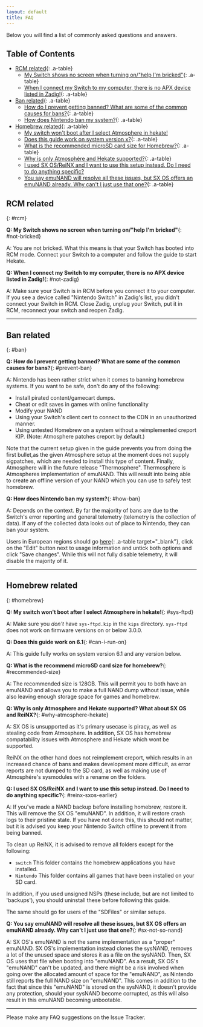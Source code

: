 ```yaml
---
layout: default
title: FAQ
---
```


Below you will find a list of commonly asked questions and answers.

## Table of Contents

- [RCM related](#rcm){: .a-table}
  - [My Switch shows no screen when turning on/"help I'm bricked"](#not-bricked){: .a-table}
  - [When I connect my Switch to my computer, there is no APX device listed in Zadig!](#not-zadig){: .a-table}
- [Ban related](#ban){: .a-table}
  - [How do I prevent getting banned? What are some of the common causes for bans?](#prevent-ban){: .a-table}
  - [How does Nintendo ban my system?](#how-ban){: .a-table}
- [Homebrew related](#homebrew){: .a-table}
  - [My switch won't boot after I select Atmosphere in hekate!](#sys-ftpd)
  - [Does this guide work on system version x?](#can-i-run-on){: .a-table}
  - [What is the recommended microSD card size for Homebrew?](#recommended-size){: .a-table}
  - [Why is only Atmosphére and Hekate supported?](#why-atmosphere-hekate){: .a-table}
  - [I used SX OS/ReiNX and I want to use this setup instead. Do I need to do anything specific?](#reinx-sxos-earlier)
  - [You say emuNAND will resolve all these issues, but SX OS offers an emuNAND already. Why can't I just use that one?](#sx-not-so-nand){: .a-table}

## RCM related
{: #rcm}

**Q: My Switch shows no screen when turning on/"help I'm bricked"**{: #not-bricked}

A: You are not bricked. What this means is that your Switch has booted into RCM mode. Connect your Switch to a computer and follow the guide to start Hekate.

**Q: When I connect my Switch to my computer, there is no APX device listed in Zadig!**{: #not-zadig}

A: Make sure your Switch is in RCM before you connect it to your computer. If you see a device called "Nintendo Switch" in Zadig's list, you didn't connect your Switch in RCM. Close Zadig, unplug your Switch, put it in RCM, reconnect your switch and reopen Zadig.

---

## Ban related
{: #ban}

**Q: How do I prevent getting banned? What are some of the common causes for bans?**{: #prevent-ban}

A: Nintendo has been rather strict when it comes to banning homebrew systems. If you want to be safe, don't do any of the following:

- Install pirated content/gamecart dumps.
- Cheat or edit saves in games with online functionality
- Modify your NAND
- Using your Switch's client cert to connect to the CDN in an unauthorized manner.
- Using untested Homebrew on a system without a reimplemented creport KIP. (Note: Atmosphere patches creport by default.)

Note that the current setup given in the guide prevents you from doing the first bullet,as the given Atmosphere setup at the moment does not supply sigpatches, which are needed to install this type of content. Finally, Atmosphere will in the future release "Thermosphere". Thermosphere is Atmospheres implementation of emuNAND. This will result into being able to create an offline version of your NAND which you can use to safely test homebrew.

**Q: How does Nintendo ban my system?**{: #how-ban}

A: Depends on the context. By far the majority of bans are due to the Switch's error reporting and general telemetry (telemetry is the collection of data). If any of the collected data looks out of place to Nintendo, they can ban your system.

Users in European regions should go [here](https://accounts.nintendo.com/setting){: .a-table target="_blank"}, click on the "Edit" button next to usage information and untick both options and click "Save changes". While this will not fully disable telemetry, it will disable the majority of it.

---

## Homebrew related
{: #homebrew}


**Q: My switch won't boot after I select Atmosphere in hekate!**{: #sys-ftpd}

A: Make sure you _don't_ have `sys-ftpd.kip` in the `kips` directory. `sys-ftpd` does not work on firmware versions on or below 3.0.0.

**Q: Does this guide work on 6.1**{: #can-i-run-on}

A: This guide fully works on system version 6.1 and any version below.

**Q: What is the recommend microSD card size for homebrew?**{: #recommended-size}

A: The recommended size is 128GB. This will permit you to both have an emuNAND and allows you to make a full NAND dump without issue, while also leaving enough storage space for games and homebrew.

**Q: Why is only Atmosphere and Hekate supported? What about SX OS and ReiNX?**{: #why-atmosphere-hekate}

A: SX OS is unsupported as it's primary usecase is piracy, as well as stealing code from Atmosphere. In addition, SX OS has homebrew compatability issues with Atmosphere and Hekate which wont be supported.

ReiNX on the other hand does not reimplement creport, which results in an increased chance of bans and makes development more difficult, as error reports are not dumped to the SD card, as well as making use of Atmosphére's sysmodules with a rename on the folders.

**Q: I used SX OS/ReiNX and I want to use this setup instead. Do I need to do anything specific?**{: #reinx-sxos-earlier}

A: If you've made a NAND backup before installing homebrew, restore it. This will remove the SX OS "emuNAND". In addition, it will restore crash logs to their pristine state. If you have not done this, this should not matter, but it is advised you keep your Nintendo Switch offline to prevent it from being banned.

To clean up ReiNX, it is advised to remove all folders except for the following:
- `switch` This folder contains the homebrew applications you have installed.
- `Nintendo` This folder contains all games that have been installed on your SD card.

In addition, if you used unsigned NSPs (these include, but are not limited to 'backups'), you should uninstall these before following this guide.

The same should go for users of the "SDFiles" or similar setups.

**Q: You say emuNAND will resolve all these issues, but SX OS offers an emuNAND already. Why can't I just use that one?**{: #sx-not-so-nand}

A: SX OS's emuNAND is not the same implementation as a "proper" emuNAND. SX OS's implementation instead clones the sysNAND, removes a lot of the unused space and stores it as a file on the sysNAND. Then, SX OS uses that file when booting into "emuNAND". As a result, SX OS's "emuNAND" can't be updated, and there might be a risk involved when going over the allocated amount of space for the "emuNAND", as Nintendo still reports the full NAND size on "emuNAND". This comes in addition to the fact that since this "emuNAND" is stored on the sysNAND, it doesn't provide any protection, should your sysNAND become corrupted, as this will also result in this emuNAND becoming unbootable.

---

Please make any FAQ suggestions on the Issue Tracker.
